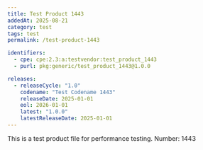 ```yaml
---
title: Test Product 1443
addedAt: 2025-08-21
category: test
tags: test
permalink: /test-product-1443

identifiers:
  - cpe: cpe:2.3:a:testvendor:test_product_1443
  - purl: pkg:generic/test_product_1443@1.0.0

releases:
  - releaseCycle: "1.0"
    codename: "Test Codename 1443"
    releaseDate: 2025-01-01
    eol: 2026-01-01
    latest: "1.0.0"
    latestReleaseDate: 2025-01-01
---
```


This is a test product file for performance testing. Number: 1443

